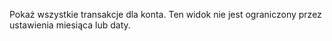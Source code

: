 Pokaż wszystkie transakcje dla konta. Ten widok nie jest ograniczony przez ustawienia miesiąca lub daty.